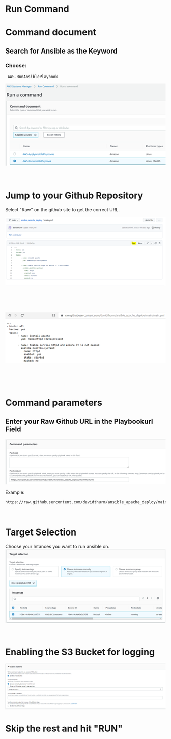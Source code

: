# Run Command



# Command document
## Search for Ansible as the Keyword
### Choose:
```
 AWS-RunAnsiblePlaybook
```
![Image](images/run_command_image_1.PNG)
<br />
<br />
<br />

# Jump to your Github Repository
Select "Raw" on the github site to get the correct URL.

![Image](images/run_command_image_4.PNG)

<br />
<br />
<br />

![Image](images/run_command_image_6.PNG)

<br />
<br />
<br />

# Command parameters
## Enter your Raw Github URL in the Playbookurl Field
![Image](images/run_command_image_2.PNG)
<br />

Example:
```
https://raw.githubusercontent.com/davidthurm/ansible_apache_deploy/main/main.yml
```
<br />

# Target Selection
Choose your Intances you want to run ansible on.
![Image](images/run_command_image_3.PNG)

<br />

# Enabling the S3 Bucket for logging
![Image](images/run_command_image_5.PNG)
<br />

# Skip the rest and hit "RUN"